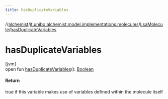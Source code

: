```yaml
---
title: hasDuplicateVariables
---
```

//[alchemist](../../../index.html)/[it.unibo.alchemist.model.implementations.molecules](../index.html)/[LsaMolecule](index.html)/[hasDuplicateVariables](has-duplicate-variables.html)



# hasDuplicateVariables



[jvm]\
open fun [hasDuplicateVariables](has-duplicate-variables.html)(): [Boolean](https://kotlinlang.org/api/latest/jvm/stdlib/kotlin/-boolean/index.html)



#### Return



true if this variable makes use of variables defined within the molecule itself




